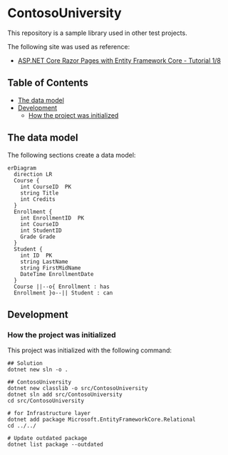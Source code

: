 # ContosoUniversity

This repository is a sample library used in other test projects.

The following site was used as reference:

- [ASP.NET Core Razor Pages with Entity Framework Core - Tutorial 1/8](https://docs.microsoft.com/ja-jp/aspnet/core/data/ef-rp/intro)

## Table of Contents <!-- omit in toc -->

- [The data model](#the-data-model)
- [Development](#development)
  - [How the project was initialized](#how-the-project-was-initialized)

## The data model

The following sections create a data model:

```mermaid
erDiagram
  direction LR
  Course {
    int CourseID  PK
    string Title
    int Credits
  }
  Enrollment {
    int EnrollmentID  PK
    int CourseID
    int StudentID
    Grade Grade
  }
  Student {
    int ID  PK
    string LastName
    string FirstMidName
    DateTime EnrollmentDate
  }
  Course ||--o{ Enrollment : has
  Enrollment }o--|| Student : can
```

## Development

### How the project was initialized

This project was initialized with the following command:

```shell
## Solution
dotnet new sln -o .

## ContosoUniversity
dotnet new classlib -o src/ContosoUniversity
dotnet sln add src/ContosoUniversity
cd src/ContosoUniversity

# for Infrastructure layer
dotnet add package Microsoft.EntityFrameworkCore.Relational
cd ../../

# Update outdated package
dotnet list package --outdated
```
